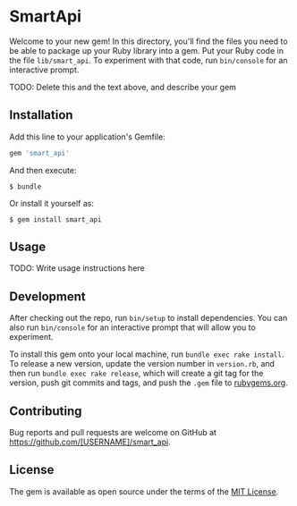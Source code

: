 # SmartApi

Welcome to your new gem! In this directory, you'll find the files you need to be able to package up your Ruby library into a gem. Put your Ruby code in the file `lib/smart_api`. To experiment with that code, run `bin/console` for an interactive prompt.

TODO: Delete this and the text above, and describe your gem

## Installation

Add this line to your application's Gemfile:

```ruby
gem 'smart_api'
```

And then execute:

    $ bundle

Or install it yourself as:

    $ gem install smart_api

## Usage

TODO: Write usage instructions here

## Development

After checking out the repo, run `bin/setup` to install dependencies. You can also run `bin/console` for an interactive prompt that will allow you to experiment.

To install this gem onto your local machine, run `bundle exec rake install`. To release a new version, update the version number in `version.rb`, and then run `bundle exec rake release`, which will create a git tag for the version, push git commits and tags, and push the `.gem` file to [rubygems.org](https://rubygems.org).

## Contributing

Bug reports and pull requests are welcome on GitHub at https://github.com/[USERNAME]/smart_api.

## License

The gem is available as open source under the terms of the [MIT License](https://opensource.org/licenses/MIT).
